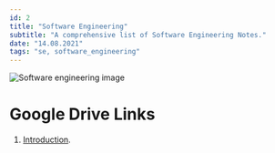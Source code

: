 ```yaml
---
id: 2
title: "Software Engineering"
subtitle: "A comprehensive list of Software Engineering Notes."
date: "14.08.2021"
tags: "se, software_engineering"
---
```


![Software engineering image](https://www.computerhope.com/jargon/s/software-engineering.jpg)

# Google Drive Links

1. [Introduction](https://drive.google.com/drive/folders/1Yec-eRGrWU8ynVRUbBcSNtLhO87IalfO?usp=sharing).
